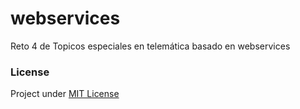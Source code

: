 webservices
===========

Reto 4 de Topicos especiales en telemática basado en webservices

### License
Project under [MIT License](https://opensource.org/licenses/MIT)
